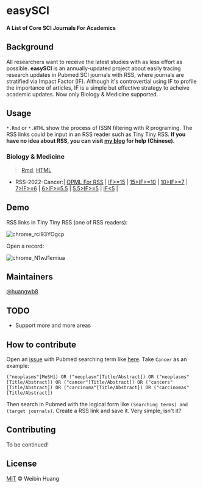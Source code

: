 # easySCI

#### A List of Core SCI Journals  For Academics

## Background

All researchers want to receive the latest studies with as less effort as possible. **easySCI** is an annually-updated project about easily tracing research updates in Pubmed SCI journals with RSS, where journals are stratified via Impact Factor (IF). Although it's controvertial using IF to profile the importance of articles, IF is a simple but effective strategy to acheive academic updates. Now only Biology & Medicine supported. 

## Usage

`*.Rmd` or `*.HTML` show the process of ISSN filtering with R programing. The RSS links could be input in an RSS reader such as Tiny Tiny RSS. **If you have no idea about RSS, you can visit [my blog](https://blognas.hwb0307.com/map) for help (Chinese)**.

### Biology & Medicine

> <a href="https://raw.githubusercontent.com/huangwb8/easySCI/main/BioMed.Rmd" data-wpel-link="external" target="_blank" rel="nofollow external noopener noreferrer" title=" and Rmd">Rmd</a>; <a href="http://htmlpreview.github.io/?https://github.com/huangwb8/easySCI/blob/main/BioMed.html" data-wpel-link="external" target="_blank" rel="nofollow external noopener noreferrer" title=" and HTML">HTML</a>

+ RSS-2022-Cancer:| [OPML For RSS](https://raw.githubusercontent.com/huangwb8/easySCI/main/%40opml/RSS-2022-Cancer.opml) | <a href="https://pubmed.ncbi.nlm.nih.gov/rss/search/1PqbW6kGMDPf-yLHJMRvJKCULZQRJtMnk9CTYdZriokv096kHR/?limit=20&utm_campaign=pubmed-2&fc=20220829074127" data-wpel-link="external" target="_blank" rel="nofollow external noopener noreferrer" title="IF>=15">IF>=15</a> | <a href="https://pubmed.ncbi.nlm.nih.gov/rss/search/1j5cNbPuzU_61Tz-Qg1vnc_ZtX59BAoJsN_UB-eeozxW3wYsOZ/?limit=20&utm_campaign=pubmed-2&fc=20220829075717" data-wpel-link="external" target="_blank" rel="nofollow external noopener noreferrer" title="IF>=10">15>IF>=10</a> | [10>IF>=7](https://pubmed.ncbi.nlm.nih.gov/rss/search/1x1PPzbhojragl3O9VVpHGH2UtvKpI_JBCu-xgcWkI8ENbFsC0/?limit=20&utm_campaign=pubmed-2&fc=20220829075916) | [7>IF>=6](https://pubmed.ncbi.nlm.nih.gov/rss/search/1dSaW42H3lPR7KerD5oMt51ye6YU9HMXeJEaavnqqIdqZEJsMS/?limit=20&utm_campaign=pubmed-2&fc=20220829094956) | [6>IF>=5.5](https://pubmed.ncbi.nlm.nih.gov/rss/search/1pEhTjOZGNUCUlZMTljgEfx-VSRdyWmBVyPPOqvW1a2ElsykQZ/?limit=20&utm_campaign=pubmed-2&fc=20220829080345) | [5.5>IF>=5](https://pubmed.ncbi.nlm.nih.gov/rss/search/1zYrsILa0sOmmYxKvXOe_Nct0EGG0PHz2KQr2ch3bN_1vbGMLm/?limit=20&utm_campaign=pubmed-2&fc=20220829080606) | [IF<5](https://pubmed.ncbi.nlm.nih.gov/rss/search/1zSVwQViw4hkk0p7LLiebjWRxtjin29VO1t49N4USbVyqxhMJ8/?limit=20&utm_campaign=pubmed-2&fc=20220829184532) |

## Demo

RSS links in Tiny Tiny RSS (one of RSS readers): 

![chrome_rci93YOgcp](https://chevereto.hwb0307.com/images/2022/08/29/chrome_rci93YOgcp.webp)

Open a record:

![chrome_N1wJ1emiua](https://chevereto.hwb0307.com/images/2022/08/29/chrome_N1wJ1emiua.webp)

## Maintainers

[@huangwb8](https://t.me/hwb0307)

## TODO

+ Support more and more areas

## How to contribute

Open an [issue](https://github.com/huangwb8/easySCI/issues) with Pubmed searching term like [here](https://github.com/huangwb8/easySCI/blob/main/Search%20Term.md). Take `Cancer` as an example:

```
("neoplasms"[MeSH]) OR ("neoplasm"[Title/Abstract]) OR ("neoplasms"[Title/Abstract]) OR ("cancer"[Title/Abstract]) OR ("cancers"[Title/Abstract]) OR ("carcinoma"[Title/Abstract]) OR ("carcinomas"[Title/Abstract])
```

Then search in Pubmed with the logical form like `(Searching terms) and (target journals)`. Create a RSS link and save it. Very simple, isn't it?

## Contributing

To be continued!

## License

[MIT](https://github.com/huangwb8/easySCI/blob/main/LICENSE) © Weibin Huang